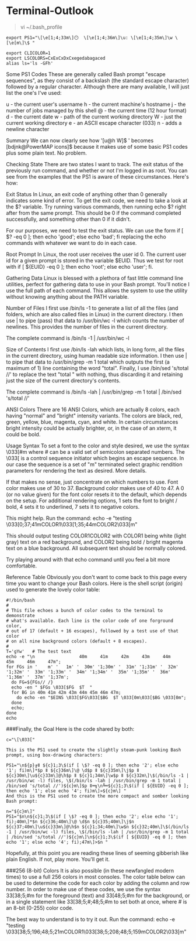 # Terminal-Outlook

> vi ~/.bash_profile

```
export PS1="\[\e[1;4;33m\]😶  \[\e[1;4;36m\]\u: \[\e[1;4;35m\]\w \[\e[m\]\$ "

export CLICOLOR=1
export LSCOLORS=CxExCxDxCxegedabagaced
alias ls='ls -GFh' 
```

Some PS1 Codes
These are generally called Bash prompt "escape sequences", as they consist of a backslash (the standard escape character) followed by a regular character. Although there are many available, I will just list the one's I've used:

u - the current user's username
h - the current machine's hostname
j - the number of jobs managed by this shell
@ - the current time (12 hour format)
d - the current date
w - path of the current working directory
W - just the current working directory
e - an ASCII escape character (033)
n - adds a newline character

Summary
We can now clearly see how '[u@h W]$ ' becomes [bdjnk@PowerMAP icons]$ because it makes use of some basic PS1 codes plus some plain text. No problem.

Checking State
There are two states I want to track. The exit status of the previously run command, and whether or not I'm logged in as root. You can see from the examples that the PS1 is aware of these circumstances. Here's how:

Exit Status
In Linux, an exit code of anything other than 0 generally indicates some kind of error. To get the exit code, we need to take a look at the $? variable. Try running various commands, then running echo $? right after from the same prompt. This should be 0 if the command completed successfully, and something other than 0 if it didn't.

For our purposes, we need to test the exit status. We can use the form if [ $? -eq 0 ]; then echo 'good'; else echo 'bad'; fi replacing the echo commands with whatever we want to do in each case.

Root Prompt
In Linux, the root user receives the user id 0. The current user id for a given prompt is stored in the variable $EUID. Thus we test for root with if [ ${EUID} -eq 0 ]; then echo 'root'; else echo 'user'; fi.

Gathering Data
Linux is blessed with a plethora of fast little command line utilities, perfect for gathering data to use in your Bash prompt. You'll notice I use the full path of each command. This allows the system to use the utility without knowing anything about the PATH variable.

Number of Files
I first use /bin/ls -1 to generate a list of all the files (and folders, which are also called files in Linux) in the current directory. I then use | to pipe (pass) that data to /usr/bin/wc -l which counts the number of newlines. This provides the number of files in the current directory.

The complete command is /bin/ls -1 | /usr/bin/wc -l

Size of Contents
I first use /bin/ls -lah which lists, in long form, all the files in the current directory, using human readable size information. I then use | to pipe that data to /usr/bin/grep -m 1 total which outputs the first (a maximum of 1) line containing the word "total". Finally, I use /bin/sed 's/total //' to replace the text "total " with nothing, thus discarding it and retaining just the size of the current directory's contents.

The complete command is /bin/ls -lah | /usr/bin/grep -m 1 total | /bin/sed 's/total //'


ANSI Colors
There are 16 ANSI Colors, which are actually 8 colors, each having "normal" and "bright" intensity variants. The colors are black, red, green, yellow, blue, magenta, cyan, and white. In certain circumstances bright intensity could be actually brighter, or, in the case of an xterm, it could be bold.

Usage Syntax
To set a font to the color and style desired, we use the syntax \033[#m where # can be a valid set of semicolon separated numbers. The \033[ is a control sequence initiator which begins an escape sequence. In our case the sequence is a set of "m" terminated select graphic rendition parameters for rendering the text as desired. More details.

If that makes no sense, just concentrate on which numbers to use. Font color makes use of 30 to 37. Background color makes use of 40 to 47. A 0 (or no value given) for the font color resets it to the default, which depends on the setup. For additional rendering options, 1 sets the font to bright / bold, 4 sets it to underlined, 7 sets it to negative colors.

This might help. Run the command: echo -e "testing \033[0;37;41mCOLOR1\033[1;35;44mCOLOR2\033[m"

This should output testing COLOR1COLOR2 with COLOR1 being white (light gray) text on a red background, and COLOR2 being bold / bright magenta text on a blue background. All subsequent text should be normally colored.

Try playing around with that echo command until you feel a bit more comfortable.

Reference Table
Obviously you don't want to come back to this page every time you want to change your Bash colors. Here is the shell script (origin) used to generate the lovely color table:

```
#!/bin/bash
#
# This file echoes a bunch of color codes to the terminal to demonstrate
# what's available. Each line is the color code of one forground color,
# out of 17 (default + 16 escapes), followed by a test use of that color
# on all nine background colors (default + 8 escapes).
#
T='gYw'   # The test text
echo -e "\n                 40m     41m     42m     43m     44m     45m     46m     47m";
for FGs in '    m' '   1m' '  30m' '1;30m' '  31m' '1;31m' '  32m' '1;32m' '  33m' '1;33m' '  34m' '1;34m' '  35m' '1;35m' '  36m' '1;36m' '  37m' '1;37m';
  do FG=${FGs// /}
  echo -en " $FGs \033[$FG  $T  "
  for BG in 40m 41m 42m 43m 44m 45m 46m 47m;
    do echo -en "$EINS \033[$FG\033[$BG  $T \033[0m\033[$BG \033[0m";
  done
  echo;
done
echo
```
###Finally, the Goal
Here is the code shared by both:
```
c="\[\033["

This is the PS1 used to create the slightly steam-punk looking Bash prompt, using box-drawing characters:

PS1="\n${p}╔ǁ ${c}1;3\$(if [ \$? -eq 0 ]; then echo '2'; else echo '1'; fi)m\]*$p ǁ ${c}36m\]\@ \d$p ǁ ${c}35m\]\j$p ǁ ${c}30m\]\u${c}33m\]@\h$p ǁ ${c}1;34m\]\w$p ǁ ${c}32m\]\$(/bin/ls -1 | /usr/bin/wc -l) files, \$(/bin/ls -lah | /usr/bin/grep -m 1 total | /bin/sed 's/total //')${c}m\]$p ǁ═╗\n╚═${c}1;3\$(if [ ${EUID} -eq 0 ]; then echo '1'; else echo '4'; fi)m\]»${c}m\] "
And this is the PS1 used to create the more compact and somber looking Bash prompt:

n="${c}m\]"
PS1="$n\n${c}1;3\$(if [ \$? -eq 0 ]; then echo '2'; else echo '1'; fi);40m\]*$n ${c}36;40m\]\@ \d$n ${c}35;40m\]\j$n ${c}37;40m\]\u${c}33m\]@\h$n ${c}1;34;40m\]\w$n ${c}32;40m\]\$(/bin/ls -1 | /usr/bin/wc -l) files, \$(/bin/ls -lah | /usr/bin/grep -m 1 total | /bin/sed 's/total //')${c}m\]\n${c}1;3\$(if [ ${EUID} -eq 0 ]; then echo '1'; else echo '4'; fi);47m\]>$n "
```
Hopefully, at this point you are reading these lines of seeming gibberish like plain English. If not, play more. You'll get it.

###256 (8-bit) Colors
It is also possible (in these newfangled modern times) to use a full 256 colors in most consoles. The color table below can be used to determine the code for each color by adding the column and row number. In order to make use of these codes, we use the syntax 33[38;5;#m for the foreground (text) and 33[48;5;#m for the background, or in a single statement like 33[38;5;#;48;5;#m to set both at once, where # is an 8-bit (0-255) color code.

The best way to understand is to try it out. Run the command: echo -e "testing \033[38;5;196;48;5;21mCOLOR1\033[38;5;208;48;5;159mCOLOR2\033[m"


